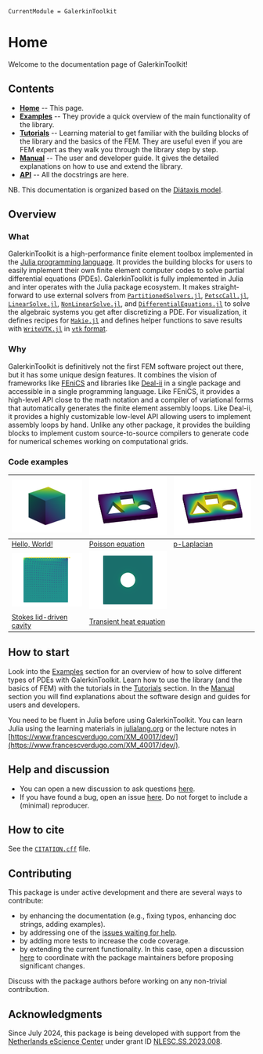 ```@meta
CurrentModule = GalerkinToolkit
```

# Home

Welcome to the documentation page of GalerkinToolkit!

## Contents

- **[Home](@ref)** -- This page.
- **[Examples](@ref)** -- They provide a quick overview of the main functionality of the library.
- **[Tutorials](@ref)** -- Learning material to get familiar with the building blocks of the library and the basics of the FEM. They are useful even if you are FEM expert as they walk you through the library step by step.
- **[Manual](@ref)** -- The user and developer guide. It gives the detailed explanations on how to use and extend the library.
- **[API](@ref)** -- All the docstrings are here.

NB. This documentation is organized based on the [Diátaxis model](https://diataxis.fr/).

## Overview

### What

GalerkinToolkit is a high-performance finite element toolbox implemented in the [Julia programming language](https://julialang.org/).
It provides the building blocks for users to easily implement their own finite element computer codes to solve partial differential equations (PDEs).
GalerkinToolkit is fully implemented in Julia and inter operates with the Julia package ecosystem. It makes straight-forward to use external solvers from [`PartitionedSolvers.jl`](https://github.com/PartitionedArrays/PartitionedArrays.jl), [`PetscCall.jl`](https://github.com/PartitionedArrays/PetscCall.jl), [`LinearSolve.jl`](https://github.com/SciML/LinearSolve.jl), [`NonLinearSolve.jl`](https://github.com/SciML/NonlinearSolve.jl), and [`DifferentialEquations.jl`](https://github.com/SciML/DifferentialEquations.jl) to solve the algebraic systems you get after discretizing a PDE. For visualization, it defines recipes for [`Makie.jl`](https://github.com/MakieOrg/Makie.jl) and defines helper functions to save results with [`WriteVTK.jl`](https://github.com/JuliaVTK/WriteVTK.jl) in [`vtk` format](https://vtk.org/).

### Why

GalerkinToolkit is definitively not the first FEM software project out there, but it has some unique design features.
It combines the vision of frameworks like [FEniCS](https://fenicsproject.org/) and libraries like [Deal-ii](https://www.dealii.org/)
in a single package and accessible in a single programming language. Like FEniCS, it provides a high-level API close to the math notation and
a compiler of variational forms that automatically generates the finite element assembly loops. Like Deal-ii, it provides a highly customizable
low-level API allowing users to implement assembly loops by hand. Unlike any other package, it provides the building blocks to implement custom
 source-to-source compilers to generate code for numerical schemes working on computational grids.

### Code examples

| ![](src_jl/fig_hello_world_1.png) |  ![](src_jl/fig_poisson_1.png) | ![](src_jl/fig_p_laplacian_1.png) |
|---|---|---|
| [Hello, World!](@ref) |  [Poisson equation](@ref)| [p-Laplacian](@ref) |
| ![](src_jl/fig_stokes_1.png)  |  ![](src_jl/fig_transient_heat_equation_1.gif) | |
| [Stokes lid-driven cavity](@ref) |  [Transient heat equation](@ref) | |


## How to start

Look into the [Examples](@ref) section for an overview of how to solve different types of PDEs with GalerkinToolkit. Learn how to use the library (and the basics of FEM) with the tutorials in the [Tutorials](@ref) section. In the [Manual](@ref) section you will find explanations about the software design and guides for users and developers.

You need to be fluent in Julia before using GalerkinToolkit. You can learn Julia using the learning materials in [julialang.org](https://julialang.org/) or the lecture notes in [https://www.francescverdugo.com/XM_40017/dev/](https://www.francescverdugo.com/XM_40017/dev/).


## Help and discussion

- You can open a new discussion to ask questions [here](https://github.com/GalerkinToolkit/GalerkinToolkit.jl/discussions).
- If you have found a bug, open an issue [here](https://github.com/GalerkinToolkit/GalerkinToolkit.jl/issues). Do not forget to include a (minimal) reproducer.

## How to cite

See the [`CITATION.cff`](https://github.com/GalerkinToolkit/GalerkinToolkit.jl/blob/main/CITATION.cff) file.

## Contributing

This package is under active development and there are several ways to contribute:

- by enhancing the documentation (e.g., fixing typos, enhancing doc strings, adding examples).
- by addressing one of the [issues waiting for help](https://github.com/GalerkinToolkit/GalerkinToolkit.jl/labels/help%20wanted).
- by adding more tests to increase the code coverage.
- by extending the current functionality. In this case, open a discussion [here](https://github.com/GalerkinToolkit/GalerkinToolkit.jl/discussions) to coordinate with the package maintainers before proposing significant changes.

Discuss with the package authors before working on any non-trivial contribution.

## Acknowledgments

Since July 2024, this package is being developed with support from the [Netherlands eScience Center](https://www.esciencecenter.nl/) under grant ID [NLESC.SS.2023.008](https://research-software-directory.org/projects/hp2sim).


